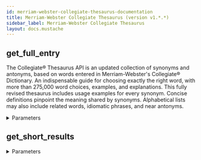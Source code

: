 ```yaml
---
id: merriam-webster-collegiate-thesaurus-documentation
title: Merriam-Webster Collegiate Thesaurus (version v1.*.*)
sidebar_label: Merriam-Webster Collegiate Thesaurus
layout: docs.mustache
---
```


## get_full_entry

The Collegiate® Thesaurus API is an updated collection of synonyms and antonyms, based on words entered in Merriam-Webster's Collegiate® Dictionary. An indispensable guide for choosing exactly the right word, with more than 275,000 word choices, examples, and explanations. This fully revised thesaurus includes usage examples for every synonym. Concise definitions pinpoint the meaning shared by synonyms. Alphabetical lists may also include related words, idiomatic phrases, and near antonyms.

<details><summary>Parameters</summary>

### headword (required)

**Type:** string

</details>

## get_short_results



<details><summary>Parameters</summary>

### headword (required)

**Type:** STRING

</details>


